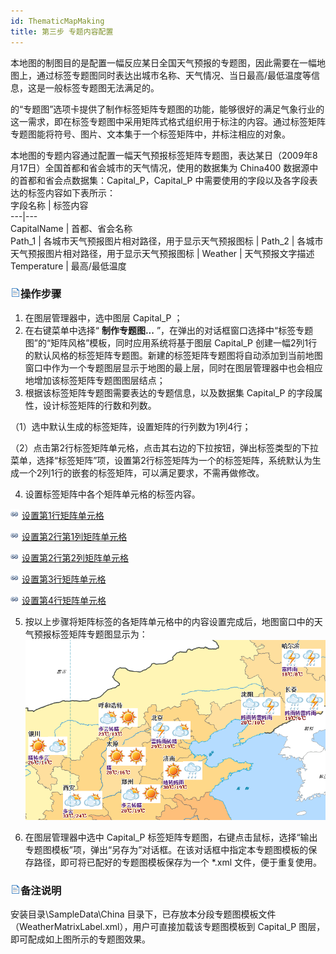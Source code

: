 ```yaml
---
id: ThematicMapMaking
title: 第三步 专题内容配置
---
```

本地图的制图目的是配置一幅反应某日全国天气预报的专题图，因此需要在一幅地图上，通过标签专题图同时表达出城市名称、天气情况、当日最高/最低温度等信息，这是一般标签专题图无法满足的。

的“专题图”选项卡提供了制作标签矩阵专题图的功能，能够很好的满足气象行业的这一需求，即在标签专题图中采用矩阵式格式组织用于标注的内容。通过标签矩阵专题图能将符号、图片、文本集于一个标签矩阵中，并标注相应的对象。

本地图的专题内容通过配置一幅天气预报标签矩阵专题图，表达某日（2009年8月17日）全国首都和省会城市的天气情况，使用的数据集为 China400
数据源中的首都和省会点数据集：Capital_P，Capital_P 中需要使用的字段以及各字段表达的标签内容如下表所示：    
字段名称 | 标签内容  
---|---  
CapitalName | 首都、省会名称  
Path_1 | 各城市天气预报图片相对路径，用于显示天气预报图标 | Path_2 | 各城市天气预报图片相对路径，用于显示天气预报图标 |
Weather | 天气预报文字描述  
Temperature | 最高/最低温度

### ![](../../img/read.gif)操作步骤

1. 在图层管理器中，选中图层 Capital_P ；
2. 在右键菜单中选择“ **制作专题图...** ”，在弹出的对话框窗口选择中“标签专题图”的“矩阵风格”模板，同时应用系统将基于图层 Capital_P 创建一幅2列1行的默认风格的标签矩阵专题图。新建的标签矩阵专题图将自动添加到当前地图窗口中作为一个专题图层显示于地图的最上层，同时在图层管理器中也会相应地增加该标签矩阵专题图图层结点；
3. 根据该标签矩阵专题图需要表达的专题信息，以及数据集 Capital_P 的字段属性，设计标签矩阵的行数和列数。 

（1）选中默认生成的标签矩阵，设置矩阵的行列数为1列4行；

（2）点击第2行标签矩阵单元格，点击其右边的下拉按钮，弹出标签类型的下拉菜单，选择“标签矩阵”项，设置第2行标签矩阵为一个的标签矩阵，系统默认为生成一个2列1行的嵌套的标签矩阵，可以满足要求，不需再做修改。

4. 设置标签矩阵中各个矩阵单元格的标签内容。 

![](../../img/smalltitle.png) [设置第1行矩阵单元格](LabelMatrix1.htm)

![](../../img/smalltitle.png) [设置第2行第1列矩阵单元格](LabelMatrix2_1.htm)

![](../../img/smalltitle.png) [设置第2行第2列矩阵单元格](LabelMatrix2_2.htm)

![](../../img/smalltitle.png) [设置第3行矩阵单元格](LabelMatrix3.htm)

![](../../img/smalltitle.png) [设置第4行矩阵单元格](LabelMatrix4.htm)

 5. 按以上步骤将矩阵标签的各矩阵单元格中的内容设置完成后，地图窗口中的天气预报标签矩阵专题图显示为：   
  ![](img/ResultMap.png)  
  
6. 在图层管理器中选中 Capital_P 标签矩阵专题图，右键点击鼠标，选择“输出专题图模板”项，弹出“另存为”对话框。在该对话框中指定本专题图模板的保存路径，即可将已配好的专题图模板保存为一个 *.xml 文件，便于重复使用。 

### ![](../../img/read.gif)备注说明

安装目录\SampleData\China 目录下，已存放本分段专题图模板文件（WeatherMatrixLabel.xml），用户可直接加载该专题图模板到 Capital_P 图层，即可配成如上图所示的专题图效果。




